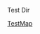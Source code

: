 
<html><body><p> Test Dir </p></body></html>

<a href ="https://github.com/ehrlichd/Coursera-Data-Science-Specialization-Developing-Data-Products-Week-2-Assignment/blob/master/My-First-Leaflet-Map.html"> TestMap </a>
